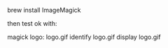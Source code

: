 brew install ImageMagick

then test ok with:

magick logo: logo.gif
identify logo.gif
display logo.gif
